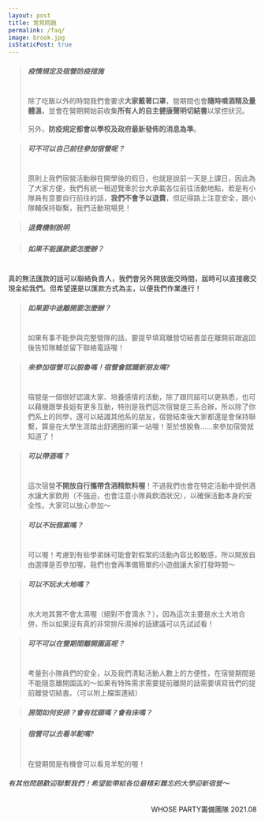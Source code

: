```yaml
---
layout: post
title: 常見問題
permalink: /faq/
image: brook.jpg
isStaticPost: true
---
```

>##### 疫情規定及宿營防疫措施
><br>除了吃飯以外的時間我們會要求**大家戴著口罩**，營期間也會**隨時噴酒精及量體溫**，並會在營期開始前收集**所有人的自主健康聲明切結書**以掌控狀況。<br><br>
另外，**防疫規定都會以學校及政府最新發佈的消息為準**。

>##### 可不可以自己前往參加宿營呢？
><br>原則上我們宿營活動辦在開學後的假日，也就是說前一天是上課日，因此為了大家方便，我們有統一租遊覽車於台大承載各位前往活動地點，若是有小隊員有意要自行前往的話，**我們不會予以退費**，但記得路上注意安全，跟小隊輔保持聯繫，我們活動現場見！

>##### 退費機制說明
>

>##### 如果不能匯款要怎麼辦？
<br>真的無法匯款的話可以聯絡負責人，我們會另外開放面交時間，屆時可以直接繳交現金給我們。但希望還是以匯款方式為主，以便我們作業進行！

>##### 如果要中途離開要怎麼辦？
><br>如果有事不能參與完整營隊的話，要提早填寫離營切結書並在離開前跟返回後告知隊輔並留下聯絡電話喔！

>##### 來參加宿營可以脫魯嗎！宿營會認識新朋友嗎?
><br>宿營是一個很好認識大家、培養感情的活動，除了跟同屆可以更熟悉，也可以藉機跟學長姐有更多互動，特別是我們這次宿營是三系合辦，所以除了你們系上的同學，還可以結識其他系的朋友，宿營結束後大家都還是會保持聯繫，算是在大學生涯踏出舒適圈的第一站喔！至於想脫魯……來參加宿營就知道了！

>##### 可以帶酒嗎？
><br>這次宿營**不開放自行攜帶含酒精飲料喔**！不過我們也會在特定活動中提供酒水讓大家飲用（不強迫，也會注意小隊員飲酒狀況），以確保活動本身的安全性。大家可以放心參加～

>##### 可以不玩假案嗎？
><br>可以喔！考慮到有些學弟妹可能會對假案的活動內容比較敏感，所以開放自由選擇是否參加喔，我們也會再準備簡單的小遊戲讓大家打發時間～

>##### 可以不玩水大地嗎？
><br>水大地其實不會太濕喔（絕對不會滴水？），因為這次主要是水土大地合併，所以如果沒有真的非常排斥濕掉的話建議可以先試試看！

>##### 可不可以在營期間離開園區呢？
><br>考量到小隊員們的安全，以及我們清點活動人數上的方便性，在宿營期間是不能隨意離開園區的～如果有特殊需求需要提前離開的話需要填寫我們的提前離營切結書。（可以附上檔案連結）

>##### 房間如何安排？會有枕頭嗎？會有床嗎？
>

>##### 宿營可以去看羊駝嗎?
><br>在營期間是有機會可以看見羊駝的喔！


###### 有其他問題歡迎聯繫我們！希望能帶給各位最精彩難忘的大學迎新宿營～

<p align="right">WHOSE PARTY籌備團隊 2021.08</p>
